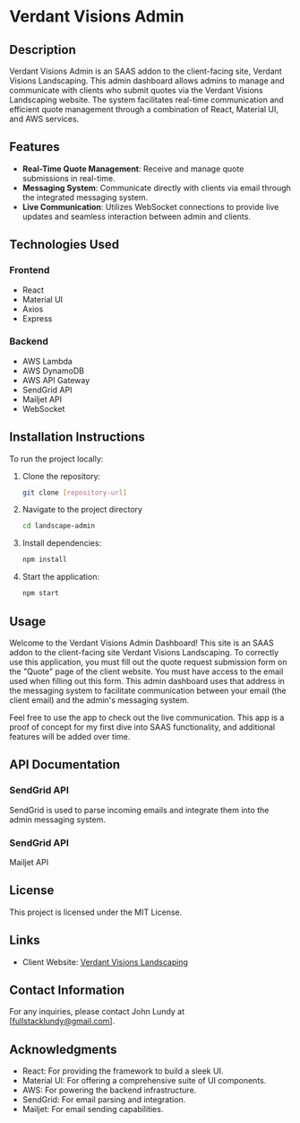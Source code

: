 # Verdant Visions Admin

## Description

Verdant Visions Admin is an SAAS addon to the client-facing site, Verdant Visions Landscaping. This admin dashboard allows admins to manage and communicate with clients who submit quotes via the Verdant Visions Landscaping website. The system facilitates real-time communication and efficient quote management through a combination of React, Material UI, and AWS services.

## Features

- **Real-Time Quote Management**: Receive and manage quote submissions in real-time.
- **Messaging System**: Communicate directly with clients via email through the integrated messaging system.
- **Live Communication**: Utilizes WebSocket connections to provide live updates and seamless interaction between admin and clients.

## Technologies Used

### Frontend

- React
- Material UI
- Axios
- Express

### Backend

- AWS Lambda
- AWS DynamoDB
- AWS API Gateway
- SendGrid API
- Mailjet API
- WebSocket

## Installation Instructions

To run the project locally:

1. Clone the repository:
   ```bash
   git clone [repository-url]
   ```
2. Navigate to the project directory
   ```bash
   cd landscape-admin
   ```
3. Install dependencies:
   ```bash
   npm install
   ```
4. Start the application:
   ```bash
   npm start
   ```

## Usage

Welcome to the Verdant Visions Admin Dashboard! This site is an SAAS addon to the client-facing site Verdant Visions Landscaping. To correctly use this application, you must fill out the quote request submission form on the "Quote" page of the client website. You must have access to the email used when filling out this form. This admin dashboard uses that address in the messaging system to facilitate communication between your email (the client email) and the admin's messaging system.

Feel free to use the app to check out the live communication. This app is a proof of concept for my first dive into SAAS functionality, and additional features will be added over time.

## API Documentation

### SendGrid API

SendGrid is used to parse incoming emails and integrate them into the admin messaging system.

### SendGrid API

Mailjet API

## License

This project is licensed under the MIT License.

## Links

- Client Website: [Verdant Visions Landscaping](https://verdantvisionslandscapingadmin.com/)

## Contact Information

For any inquiries, please contact John Lundy at [fullstacklundy@gmail.com].

## Acknowledgments

- React: For providing the framework to build a sleek UI.
- Material UI: For offering a comprehensive suite of UI components.
- AWS: For powering the backend infrastructure.
- SendGrid: For email parsing and integration.
- Mailjet: For email sending capabilities.
